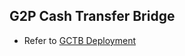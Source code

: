 ## G2P Cash Transfer Bridge

- Refer to [GCTB Deployment](https://docs.openg2p.org/deployment/openg2p-modules-deployment/gctb-deployment)
